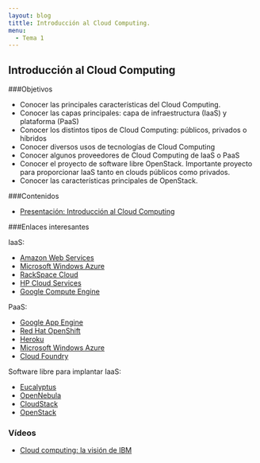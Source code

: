 ```yaml
---
layout: blog
tittle: Introducción al Cloud Computing.
menu:
  - Tema 1
---
```

## Introducción al Cloud Computing

###Objetivos
* Conocer las principales características del Cloud Computing.
* Conocer las capas principales: capa de infraestructura (IaaS) y plataforma (PaaS)
* Conocer los distintos tipos de Cloud Computing: públicos, privados o híbridos
* Conocer diversos usos de tecnologías de Cloud Computing 
* Conocer algunos proveedores de Cloud Computing de IaaS o PaaS
* Conocer el proyecto de software libre OpenStack. Importante proyecto para
proporcionar IaaS tanto en clouds públicos como privados.
* Conocer las características principales de OpenStack.

###Contenidos

* [Presentación: Introducción al Cloud Computing](presentacion)

###Enlaces interesantes

IaaS:

* [Amazon Web Services](http://aws.amazon.com/es/)
* [Microsoft Windows Azure](http://www.windowsazure.com/)
* [RackSpace Cloud](http://www.rackspace.com/cloud/)
* [HP Cloud Services](https://www.hpcloud.com/)
* [Google Compute Engine](https://cloud.google.com/products/compute-engine/)

PaaS:

* [Google App Engine](https://developers.google.com/appengine/)
* [Red Hat OpenShift](https://www.openshift.com/)
* [Heroku](http://www.heroku.com/)
* [Microsoft Windows Azure](http://www.windowsazure.com/)
* [Cloud Foundry](http://cloudfoundry.org/index.html)

Software libre para implantar IaaS:

* [Eucalyptus](http://www.eucalyptus.com)
* [OpenNebula](http://www.opennebula.org)
* [CloudStack](http://cloudstack.apache.org/)
* [OpenStack](http://www.openstack.org)

### Vídeos

* [Cloud computing: la visión de IBM](http://www.youtube.com/watch?v=5rBwfCf5LZE)
